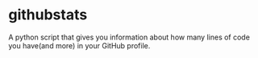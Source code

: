 # githubstats
A python script that gives you information about how many lines of code you have(and more) in your GitHub profile.
